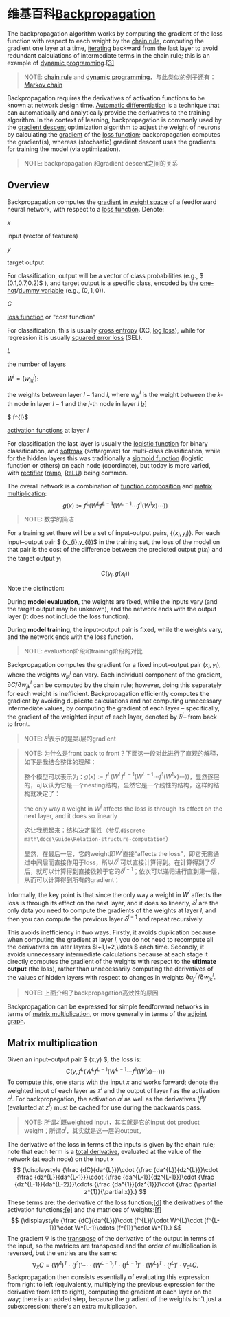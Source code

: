 #  维基百科[Backpropagation](https://en.wikipedia.org/wiki/Backpropagation)

The backpropagation algorithm works by computing the gradient of the loss function with respect to each weight by the [chain rule](https://en.wikipedia.org/wiki/Chain_rule), computing the gradient one layer at a time, [iterating](https://en.wikipedia.org/wiki/Iteration) backward from the last layer to avoid redundant calculations of intermediate terms in the chain rule; this is an example of [dynamic programming](https://en.wikipedia.org/wiki/Dynamic_programming).[[3\]](https://en.wikipedia.org/wiki/Backpropagation#cite_note-FOOTNOTEGoodfellowBengioCourville2016[httpswwwdeeplearningbookorgcontentsmlphtmlpf33_214]-3)

> NOTE: [chain rule](https://en.wikipedia.org/wiki/Chain_rule) and [dynamic programming](https://en.wikipedia.org/wiki/Dynamic_programming)，与此类似的例子还有：[Markov chain](https://en.wikipedia.org/wiki/Markov_chain)

Backpropagation requires the derivatives of activation functions to be known at network design time. [Automatic differentiation](https://en.wikipedia.org/wiki/Automatic_differentiation) is a technique that can automatically and analytically provide the derivatives to the training algorithm. In the context of learning, backpropagation is commonly used by the [gradient descent](https://en.wikipedia.org/wiki/Gradient_descent) optimization algorithm to adjust the weight of neurons by calculating the [gradient](https://en.wikipedia.org/wiki/Gradient) of the [loss function](https://en.wikipedia.org/wiki/Loss_function); backpropagation computes the gradient(s), whereas (stochastic) gradient descent uses the gradients for training the model (via optimization).

> NOTE: backpropagation 和gradient descent之间的关系



## Overview

Backpropagation computes the [gradient](https://en.wikipedia.org/wiki/Gradient) in [weight space](https://en.wikipedia.org/wiki/Parameter_space) of a feedforward neural network, with respect to a [loss function](https://en.wikipedia.org/wiki/Loss_function). Denote:

$x$

input (vector of features)

$y$

target output

For classification, output will be a vector of class probabilities (e.g., $ (0.1,0.7,0.2)$ ), and target output is a specific class, encoded by the [one-hot](https://en.wikipedia.org/wiki/One-hot)/[dummy variable](https://en.wikipedia.org/wiki/Dummy_variable_(statistics)) (e.g., $(0,1,0)$).

$C$

[loss function](https://en.wikipedia.org/wiki/Loss_function) or "cost function"

For classification, this is usually [cross entropy](https://en.wikipedia.org/wiki/Cross_entropy) (XC, [log loss](https://en.wikipedia.org/wiki/Log_loss)), while for regression it is usually [squared error loss](https://en.wikipedia.org/wiki/Squared_error_loss) (SEL).

$L$

the number of layers

$W^{l}=(w_{jk}^{l})$:

the weights between layer $l-1$and $l,$ where $w_{jk}^{l}$ is the weight between the $k$-th node in layer $l-1$ and the $j$-th node in layer $l$ [b\]](https://en.wikipedia.org/wiki/Backpropagation#cite_note-9)

$ f^{l}$

[activation functions](https://en.wikipedia.org/wiki/Activation_function) at layer $l$

For classification the last layer is usually the [logistic function](https://en.wikipedia.org/wiki/Logistic_function) for binary classification, and [softmax](https://en.wikipedia.org/wiki/Softmax_function) (softargmax) for multi-class classification, while for the hidden layers this was traditionally a [sigmoid function](https://en.wikipedia.org/wiki/Sigmoid_function) (logistic function or others) on each node (coordinate), but today is more varied, with [rectifier](https://en.wikipedia.org/wiki/Rectifier_(neural_networks)) ([ramp](https://en.wikipedia.org/wiki/Ramp_function), [ReLU](https://en.wikipedia.org/wiki/ReLU)) being common.



The overall network is a combination of [function composition](https://en.wikipedia.org/wiki/Function_composition) and [matrix multiplication](https://en.wikipedia.org/wiki/Matrix_multiplication):
$$
g(x):=f^{L}(W^{L}f^{L-1}(W^{L-1}\cdots f^{1}(W^{1}x)\cdots ))
$$

> NOTE: 数学的简洁



For a training set there will be a set of input–output pairs, $\left\{(x_{i},y_{i})\right\}$. For each input–output pair $ (x_{i},y_{i})$ in the training set, the loss of the model on that pair is the cost of the difference between the predicted output $g(x_{i})$ and the target output $y_{i}$

$$
C(y_{i},g(x_{i}))
$$

Note the distinction: 

During **model evaluation**, the weights are fixed, while the inputs vary (and the target output may be unknown), and the network ends with the output layer (it does not include the loss function). 

During **model training**, the input–output pair is fixed, while the weights vary, and the network ends with the loss function.

> NOTE: evaluation阶段和training阶段的对比



Backpropagation computes the gradient for a fixed input–output pair $(x_{i},y_{i})$, where the weights $w_{jk}^{l}$ can vary. Each individual component of the gradient, $\partial C/\partial w_{jk}^{l}$  can be computed by the chain rule; however, doing this separately for each weight is inefficient. Backpropagation efficiently computes the gradient by avoiding duplicate calculations and not computing unnecessary intermediate values, by computing the gradient of each layer – specifically, the gradient of the weighted input of each layer, denoted by $\delta ^{l}$– from back to front.

> NOTE:  $\delta ^{l}$表示的是第$l$层的gradient 

> NOTE: 为什么是front back to front？下面这一段对此进行了直观的解释，如下是我结合整体的理解：
>
> 整个模型可以表示为：$g(x):=f^{L}(W^{L}f^{L-1}(W^{L-1}\cdots f^{1}(W^{1}x)\cdots ))$，显然逐层的，可以认为它是一个nesting结构，显然它是一个线性的结构，这样的结构就决定了：
>
> the only way a weight in $W^{l}$ affects the loss is through its effect on the next layer, and it does so linearly
>
> 这让我想起来：结构决定属性（参见`discrete-math\docs\Guide\Relation-structure-computation`）
>
> 显然，在最后一层，它的weight即$W^{l}$直接“affects the loss”，即它无需通过中间层而直接作用于loss，所以$\delta ^{l}$ 可以直接计算得到。在计算得到了$\delta ^{l}$后，就可以计算得到直接依赖于它的$\delta ^{l-1}$；依次可以递归进行直到第一层，从而可以计算得到所有的gradient；

Informally, the key point is that since the only way a weight in $W^{l}$ affects the loss is through its effect on the next layer, and it does so linearly, $\delta ^{l}$ are the only data you need to compute the gradients of the weights at layer $l$, and then you can compute the previous layer $\delta ^{l-1}$ and repeat recursively. 

This avoids inefficiency in two ways. Firstly, it avoids duplication because when computing the gradient at layer $l$, you do not need to recompute all the derivatives on later layers $l+1,l+2,\ldots $ each time. Secondly, it avoids unnecessary intermediate calculations because at each stage it directly computes the gradient of the weights with respect to the **ultimate output** (the loss), rather than unnecessarily computing the derivatives of the values of hidden layers with respect to changes in weights $\partial a_{j'}^{l'}/\partial w_{jk}^{l}.$

> NOTE: 上面介绍了backpropagation高效性的原因

Backpropagation can be expressed for simple feedforward networks in terms of [matrix multiplication](https://en.wikipedia.org/wiki/Backpropagation#Matrix_multiplication), or more generally in terms of the [adjoint graph](https://en.wikipedia.org/wiki/Backpropagation#Adjoint_graph).

## Matrix multiplication

Given an input–output pair $ (x,y) $, the loss is:
$$
C(y,f^{L}(W^{L}f^{L-1}(W^{L-1}\cdots f^{1}(W^{1}x)\cdots )))
$$
To compute this, one starts with the input $x$ and works forward; denote the weighted input of each layer as $z^{l}$ and the output of layer $l$ as the activation $a^{l}$. For backpropagation, the activation $a^{l}$ as well as the derivatives $(f^{l})'$ (evaluated at $z^{l}$) must be cached for use during the backwards pass.

> NOTE: 所谓$z^{l}$既weighted input，其实就是它的input dot product weight；所谓$a^{l}$，其实就是这一层的output。



The derivative of the loss in terms of the inputs is given by the chain rule; note that each term is a [total derivative](https://en.wikipedia.org/wiki/Total_derivative), evaluated at the value of the network (at each node) on the input $x$
$$
{\displaystyle {\frac {dC}{da^{L}}}\cdot {\frac {da^{L}}{dz^{L}}}\cdot {\frac {dz^{L}}{da^{L-1}}}\cdot {\frac {da^{L-1}}{dz^{L-1}}}\cdot {\frac {dz^{L-1}}{da^{L-2}}}\cdots {\frac {da^{1}}{dz^{1}}}\cdot {\frac {\partial z^{1}}{\partial x}}.}
$$
These terms are: the derivative of the loss function;[[d\]](https://en.wikipedia.org/wiki/Backpropagation#cite_note-11) the derivatives of the activation functions;[[e\]](https://en.wikipedia.org/wiki/Backpropagation#cite_note-12) and the matrices of weights:[[f\]](https://en.wikipedia.org/wiki/Backpropagation#cite_note-13)
$$
{\displaystyle {\frac {dC}{da^{L}}}\cdot (f^{L})'\cdot W^{L}\cdot (f^{L-1})'\cdot W^{L-1}\cdots (f^{1})'\cdot W^{1}.}
$$
The gradient ${\displaystyle \nabla }$ is the [transpose](https://en.wikipedia.org/wiki/Transpose) of the derivative of the output in terms of the input, so the matrices are transposed and the order of multiplication is reversed, but the entries are the same:
$$
{\displaystyle \nabla _{x}C=(W^{1})^{T}\cdot (f^{1})'\cdots \cdot (W^{L-1})^{T}\cdot (f^{L-1})'\cdot (W^{L})^{T}\cdot (f^{L})'\cdot \nabla _{a^{L}}C.}
$$
Backpropagation then consists essentially of evaluating this expression from right to left (equivalently, multiplying the previous expression for the derivative from left to right), computing the gradient at each layer on the way; there is an added step, because the gradient of the weights isn't just a subexpression: there's an extra multiplication.